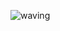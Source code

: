 ![waving](https://capsule-render.vercel.app/api?type=Predict%20Crypto%20Price%20With%20LSTM&height=200&text=Waving!&fontAlign=80&fontAlignY=40&color=gradient)
